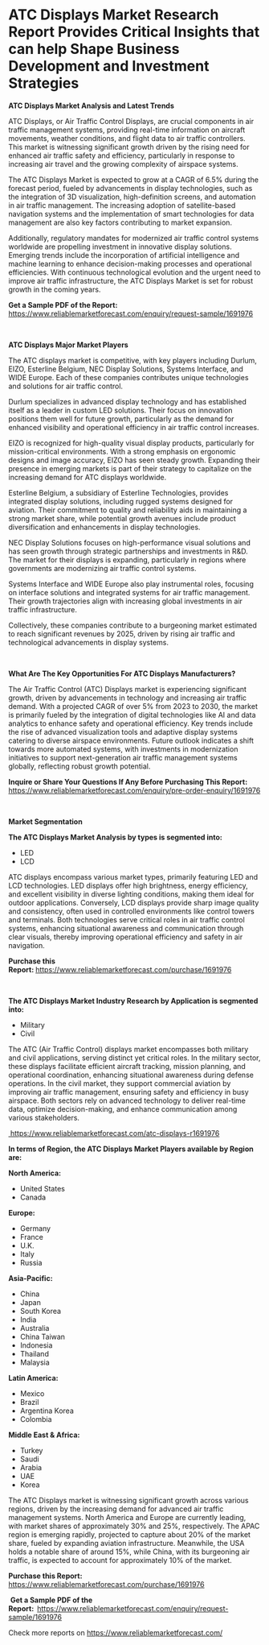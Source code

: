 <p><h1>ATC Displays Market Research Report Provides Critical Insights that can help Shape Business Development and Investment Strategies</h1></p><p><strong>ATC Displays Market Analysis and Latest Trends</strong></p>
<p><p>ATC Displays, or Air Traffic Control Displays, are crucial components in air traffic management systems, providing real-time information on aircraft movements, weather conditions, and flight data to air traffic controllers. This market is witnessing significant growth driven by the rising need for enhanced air traffic safety and efficiency, particularly in response to increasing air travel and the growing complexity of airspace systems.</p><p>The ATC Displays Market is expected to grow at a CAGR of 6.5% during the forecast period, fueled by advancements in display technologies, such as the integration of 3D visualization, high-definition screens, and automation in air traffic management. The increasing adoption of satellite-based navigation systems and the implementation of smart technologies for data management are also key factors contributing to market expansion.</p><p>Additionally, regulatory mandates for modernized air traffic control systems worldwide are propelling investment in innovative display solutions. Emerging trends include the incorporation of artificial intelligence and machine learning to enhance decision-making processes and operational efficiencies. With continuous technological evolution and the urgent need to improve air traffic infrastructure, the ATC Displays Market is set for robust growth in the coming years.</p></p>
<p><strong>Get a Sample PDF of the Report:&nbsp;</strong> <a href="https://www.reliablemarketforecast.com/enquiry/request-sample/1691976?utm_campaign=2485&utm_medium=2&utm_source=Github&utm_content=ia&utm_term=18022025&utm_id=atc-displays">https://www.reliablemarketforecast.com/enquiry/request-sample/1691976</a></p>
<p>&nbsp;</p>
<p><strong>ATC Displays Major Market Players</strong></p>
<p><p>The ATC displays market is competitive, with key players including Durlum, EIZO, Esterline Belgium, NEC Display Solutions, Systems Interface, and WIDE Europe. Each of these companies contributes unique technologies and solutions for air traffic control.</p><p>Durlum specializes in advanced display technology and has established itself as a leader in custom LED solutions. Their focus on innovation positions them well for future growth, particularly as the demand for enhanced visibility and operational efficiency in air traffic control increases.</p><p>EIZO is recognized for high-quality visual display products, particularly for mission-critical environments. With a strong emphasis on ergonomic designs and image accuracy, EIZO has seen steady growth. Expanding their presence in emerging markets is part of their strategy to capitalize on the increasing demand for ATC displays worldwide.</p><p>Esterline Belgium, a subsidiary of Esterline Technologies, provides integrated display solutions, including rugged systems designed for aviation. Their commitment to quality and reliability aids in maintaining a strong market share, while potential growth avenues include product diversification and enhancements in display technologies.</p><p>NEC Display Solutions focuses on high-performance visual solutions and has seen growth through strategic partnerships and investments in R&D. The market for their displays is expanding, particularly in regions where governments are modernizing air traffic control systems.</p><p>Systems Interface and WIDE Europe also play instrumental roles, focusing on interface solutions and integrated systems for air traffic management. Their growth trajectories align with increasing global investments in air traffic infrastructure.</p><p>Collectively, these companies contribute to a burgeoning market estimated to reach significant revenues by 2025, driven by rising air traffic and technological advancements in display systems.</p></p>
<p>&nbsp;</p>
<p><strong>What Are The Key Opportunities For ATC Displays Manufacturers?</strong></p>
<p><p>The Air Traffic Control (ATC) Displays market is experiencing significant growth, driven by advancements in technology and increasing air traffic demand. With a projected CAGR of over 5% from 2023 to 2030, the market is primarily fueled by the integration of digital technologies like AI and data analytics to enhance safety and operational efficiency. Key trends include the rise of advanced visualization tools and adaptive display systems catering to diverse airspace environments. Future outlook indicates a shift towards more automated systems, with investments in modernization initiatives to support next-generation air traffic management systems globally, reflecting robust growth potential.</p></p>
<p><strong>Inquire or Share Your Questions If Any Before Purchasing This Report:</strong> <a href="https://www.reliablemarketforecast.com/enquiry/pre-order-enquiry/1691976?utm_campaign=2485&utm_medium=2&utm_source=Github&utm_content=ia&utm_term=18022025&utm_id=atc-displays">https://www.reliablemarketforecast.com/enquiry/pre-order-enquiry/1691976</a></p>
<p>&nbsp;</p>
<p><strong>Market Segmentation</strong></p>
<p><strong>The ATC Displays Market Analysis by types is segmented into:</strong></p>
<p><ul><li>LED</li><li>LCD</li></ul></p>
<p><p>ATC displays encompass various market types, primarily featuring LED and LCD technologies. LED displays offer high brightness, energy efficiency, and excellent visibility in diverse lighting conditions, making them ideal for outdoor applications. Conversely, LCD displays provide sharp image quality and consistency, often used in controlled environments like control towers and terminals. Both technologies serve critical roles in air traffic control systems, enhancing situational awareness and communication through clear visuals, thereby improving operational efficiency and safety in air navigation.</p></p>
<p><strong>Purchase this Report:&nbsp;</strong><a href="https://www.reliablemarketforecast.com/purchase/1691976?utm_campaign=2485&utm_medium=2&utm_source=Github&utm_content=ia&utm_term=18022025&utm_id=atc-displays">https://www.reliablemarketforecast.com/purchase/1691976</a></p>
<p>&nbsp;</p>
<p><strong>The ATC Displays Market Industry Research by Application is segmented into:</strong></p>
<p><ul><li>Military</li><li>Civil</li></ul></p>
<p><p>The ATC (Air Traffic Control) displays market encompasses both military and civil applications, serving distinct yet critical roles. In the military sector, these displays facilitate efficient aircraft tracking, mission planning, and operational coordination, enhancing situational awareness during defense operations. In the civil market, they support commercial aviation by improving air traffic management, ensuring safety and efficiency in busy airspace. Both sectors rely on advanced technology to deliver real-time data, optimize decision-making, and enhance communication among various stakeholders.</p></p>
<p><a href="https://www.reliablemarketforecast.com/atc-displays-r1691976?utm_campaign=2485&utm_medium=2&utm_source=Github&utm_content=ia&utm_term=18022025&utm_id=atc-displays">&nbsp;https://www.reliablemarketforecast.com/atc-displays-r1691976</a></p>
<p><strong>In terms of Region, the ATC Displays Market Players available by Region are:</strong></p>
<p>
    <p> <strong> North America: </strong>
        <ul>
            <li>United States</li>
            <li>Canada</li>
        </ul>
        </p> 
    <p> <strong> Europe: </strong>
        <ul>
            <li>Germany</li>
            <li>France</li>
            <li>U.K.</li>
            <li>Italy</li>
            <li>Russia</li>
        </ul>
        </p> 
    <p> <strong> Asia-Pacific: </strong>
        <ul>
            <li>China</li>
            <li>Japan</li>
            <li>South Korea</li>
            <li>India</li>
            <li>Australia</li>
            <li>China Taiwan</li>
            <li>Indonesia</li>
            <li>Thailand</li>
            <li>Malaysia</li>
        </ul>
        </p> 
    <p> <strong> Latin America: </strong>
        <ul>
            <li>Mexico</li>
            <li>Brazil</li>
            <li>Argentina Korea</li>
            <li>Colombia</li>
        </ul>
        </p> 
    <p> <strong> Middle East & Africa: </strong>
        <ul>
            <li>Turkey</li>
            <li>Saudi</li>
            <li>Arabia</li>
            <li>UAE</li>
            <li>Korea</li>
        </ul>
    </p>
    </p>
<p><p>The ATC Displays market is witnessing significant growth across various regions, driven by the increasing demand for advanced air traffic management systems. North America and Europe are currently leading, with market shares of approximately 30% and 25%, respectively. The APAC region is emerging rapidly, projected to capture about 20% of the market share, fueled by expanding aviation infrastructure. Meanwhile, the USA holds a notable share of around 15%, while China, with its burgeoning air traffic, is expected to account for approximately 10% of the market.</p></p>
<p><strong>Purchase this Report: </strong><a href="https://www.reliablemarketforecast.com/purchase/1691976?utm_campaign=2485&utm_medium=2&utm_source=Github&utm_content=ia&utm_term=18022025&utm_id=atc-displays">https://www.reliablemarketforecast.com/purchase/1691976</a></p>
<p>&nbsp;<strong>Get a Sample PDF of the Report:&nbsp;&nbsp;</strong><a href="https://www.reliablemarketforecast.com/enquiry/request-sample/1691976?utm_campaign=2485&utm_medium=2&utm_source=Github&utm_content=ia&utm_term=18022025&utm_id=atc-displays">https://www.reliablemarketforecast.com/enquiry/request-sample/1691976</a></p>
<p><strong></strong></p>
<p>Check more reports on <a href="https://www.reliablemarketforecast.com/?utm_campaign=2485&utm_medium=2&utm_source=Github&utm_content=ia&utm_term=18022025&utm_id=atc-displays">https://www.reliablemarketforecast.com/</a></p>